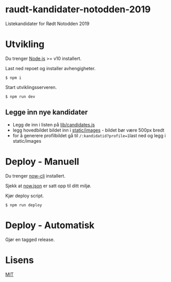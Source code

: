 # raudt-kandidater-notodden-2019

Listekandidater for Rødt Notodden 2019

# Utvikling

Du trenger [Node.js](https://nodejs.org) >= v10 installert.

Last ned repoet og installer avhengigheter.

```
$ npm i
```

Start utviklingsserveren.

```
$ npm run dev
```

## Legge inn nye kandidater

- Legg de inn i listen på [lib/candidates.js](lib/candidates.js)
- legg hovedbildet bildet inn i [static/images](static/image) - bildet bør være 500px bredt
- for å generere profilbildet gå til `/:kandidatid?profile=1`last ned og legg i static/images

# Deploy - Manuell

Du trenger [now-cli](https://zeit.co/now) installert.

Sjekk at [now.json](now.json) er satt opp til ditt miljø.

Kjør deploy script.

```
$ npm run deploy
```

# Deploy - Automatisk

Gjør en tagged release.

# Lisens

[MIT](LICENSE)